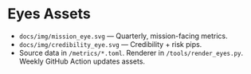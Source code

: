 # Eyes Assets

- `docs/img/mission_eye.svg` — Quarterly, mission-facing metrics.
- `docs/img/credibility_eye.svg` — Credibility + risk pips.
- Source data in `/metrics/*.toml`. Renderer in `/tools/render_eyes.py`. Weekly GitHub Action updates assets.


